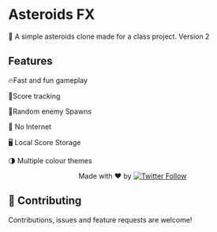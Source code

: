 

# Asteroids FX
🚀 A simple asteroids clone made for a class project. Version 2

## Features

🔥Fast and fun gameplay

💯Score tracking

🚀Random enemy Spawns

🔌 No Internet

🖥️ Local Score Storage

🌗 Multiple colour themes
  <p align="center">
   Made with ❤️ by <a href="https://twitter.com/Wazbat"><img alt="Twitter Follow" src="https://img.shields.io/twitter/follow/Wazbat?style=social"> </a>
  </p>

## 🤝 Contributing

Contributions, issues and feature requests are welcome!
